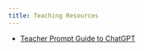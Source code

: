 ```yaml
---
title: Teaching Resources
---
```


- [Teacher Prompt Guide to ChatGPT](https://drive.google.com/file/d/15qAxnUzOwAPwHzoaKBJd8FAgiOZYcIxq/view)
